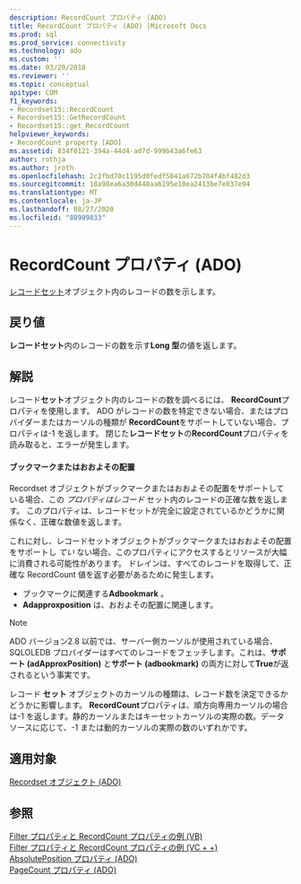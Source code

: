```yaml
---
description: RecordCount プロパティ (ADO)
title: RecordCount プロパティ (ADO) |Microsoft Docs
ms.prod: sql
ms.prod_service: connectivity
ms.technology: ado
ms.custom: ''
ms.date: 03/20/2018
ms.reviewer: ''
ms.topic: conceptual
apitype: COM
f1_keywords:
- Recordset15::RecordCount
- Recordset15::GetRecordCount
- Recordset15::get_RecordCount
helpviewer_keywords:
- RecordCount property [ADO]
ms.assetid: 834f0121-394a-44d4-ad7d-999b43a6fe63
author: rothja
ms.author: jroth
ms.openlocfilehash: 2c2fbd70c1195d0fedf5041a672b704f4bf482d3
ms.sourcegitcommit: 18a98ea6a30d448aa6195e10ea2413be7e837e94
ms.translationtype: MT
ms.contentlocale: ja-JP
ms.lasthandoff: 08/27/2020
ms.locfileid: "88989833"
---
```

# <a name="recordcount-property-ado"></a>RecordCount プロパティ (ADO)

[レコードセット](./recordset-object-ado.md)オブジェクト内のレコードの数を示します。
  
## <a name="return-value"></a>戻り値

**レコードセット**内のレコードの数を示す**Long 型**の値を返します。
  
## <a name="remarks"></a>解説

レコード**セット**オブジェクト内のレコードの数を調べるには、 **RecordCount**プロパティを使用します。 ADO がレコードの数を特定できない場合、またはプロバイダーまたはカーソルの種類が **RecordCount**をサポートしていない場合、プロパティは-1 を返します。 閉じた**レコードセット**の**RecordCount**プロパティを読み取ると、エラーが発生します。

#### <a name="bookmarks-or-approximate-positioning"></a>ブックマークまたはおおよその配置

Recordset オブジェクトがブックマークまたはおおよその配置をサポートしている場合、この *プロパティはレコード* セット内のレコードの正確な数を返します。 このプロパティは、レコードセットが完全に設定されているかどうかに関係なく、正確な数値を返します。

これに対し、レコードセットオブジェクトがブックマークまたはおおよその配置をサポートし *てい* ない場合、このプロパティにアクセスするとリソースが大幅に消費される可能性があります。 ドレインは、すべてのレコードを取得して、正確な RecordCount 値を返す必要があるために発生します。

- ブックマークに関連する**Adbookmark** 。
- **Adapproxposition** は、おおよその配置に関連します。

> [!NOTE]
> ADO バージョン2.8 以前では、サーバー側カーソルが使用されている場合、SQLOLEDB プロバイダーはすべてのレコードをフェッチします。これは、**サポート (adApproxPosition)** と**サポート (adbookmark)** の両方に対して**True**が返されるという事実です。
  
レコード **セット** オブジェクトのカーソルの種類は、レコード数を決定できるかどうかに影響します。 **RecordCount**プロパティは、順方向専用カーソルの場合は-1 を返します。静的カーソルまたはキーセットカーソルの実際の数。データソースに応じて、-1 または動的カーソルの実際の数のいずれかです。
  
## <a name="applies-to"></a>適用対象

[Recordset オブジェクト (ADO)](./recordset-object-ado.md)  
  
## <a name="see-also"></a>参照

[Filter プロパティと RecordCount プロパティの例 (VB)](./filter-and-recordcount-properties-example-vb.md)   
[Filter プロパティと RecordCount プロパティの例 (VC + +)](./filter-and-recordcount-properties-example-vc.md)   
[AbsolutePosition プロパティ (ADO)](./absoluteposition-property-ado.md)   
[PageCount プロパティ (ADO)](./pagecount-property-ado.md)